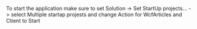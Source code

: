 To start the application make sure to set Solution -> Set StartUp projects... -> select Multiple startap projests and 
change Action for WcfArticles and Ctient to Start
